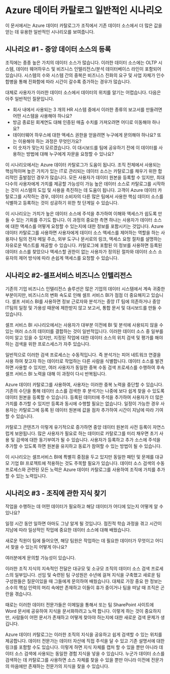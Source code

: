 <properties
   pageTitle="Azure Data Catalog 일반적인 시나리오| Microsoft Azure"
   description="높은 가치의 데이터 원본 등록 및 검색을 포함한 Azure 데이터 카탈로그에 대한 일반적인 시나리오의 개요를 통해 셀프서비스 비즈니스 인텔리전스를 실현하고 데이터 원본과 프로세스에 대한 기존 조직 지식을 획득합니다."
   services="data-catalog"
   documentationCenter=""
   authors="steelanddata"
   manager="NA"
   editor=""
   tags=""/>
<tags
   ms.service="data-catalog"
   ms.devlang="NA"
   ms.topic="article"
   ms.tgt_pltfrm="NA"
   ms.workload="data-catalog"
   ms.date="10/03/2016"
   ms.author="maroche"/>



# <a name="azure-data-catalog-common-scenarios"></a>Azure 데이터 카탈로그 일반적인 시나리오

이 문서에서는 Azure 데이터 카탈로그가 조직에서 기존 데이터 소스에서 더 많은 값을 얻는 데 유용한 일반적인 시나리오를 보여줍니다.

## <a name="scenario-#1---registration-of-central-data-sources"></a>시나리오 #1 - 중앙 데이터 소스의 등록

조직에는 종종 높은 가치의 데이터 소스가 많습니다. 이러한 데이터 소스에는 OLTP 시스템, 데이터 웨어하우스 및 비즈니스 인텔리전스/분석 데이터베이스 라인이 포함되어 있습니다. 시스템의 수와 시스템 간의 중복은 비즈니스 진화의 요구 및 사업 자체가 인수 합병을 통해 진화함에 따라 시간이 갈수록 증가하는 경우가 많습니다.

대체로 사용자가 이러한 데이터 소스에서 데이터의 위치를 알기는 어렵습니다. 다음은 아주 일반적인 질문입니다.

- 회사 내에서 사용되는 3 개의 HR 시스템 중에서 이러한 종류의 보고서를 만들려면 어떤 시스템을  사용해야 하나요?
- 방금 종료된 회계연도 대해 인증된 매출 수치를 가져오려면 어디로 이동해야 하나요?
- 데이터웨어 하우스에 대한 액세스 권한을 얻을려면 누구에게 문의해야 하나요? 또는 이용해야 하는 과정은 무엇인가요?
- 이 숫자가 맞는지 모르겠습니다. 이 대시보드를 팀에 공유하기 전에 이 데이터를 사용하는 방법에 대해 누구에게 자문을 요청할 수 있나요?

이 시나리오에서는 Azure 데이터 카탈로그가 도움이 됩니다. 조직 전체에서 사용되는 핵심적이며 높은 가치가 있는 IT로 관리되는 데이터 소스는 카탈로그를 채우기 위한 합리적인 출발점인 경우가 많습니다. 모든 사용자가 데이터 원본을 등록할 수 있지만, 최대 다수의 사용자에게 가치를 제공할 가능성이 가능 높은 데이터 소스로 카탈로그를 시작하는 것이 시스템의 도입 및 사용을 촉진하는 데 도움이 됩니다. 고객이 Azure 데이터 카탈로그를 시작하는 경우, 데이터 소비자의 다른 많은 팀에서 사용한 핵심 데이터 소스를 식별하고 등록하는 것이 성공하기 위한 첫 단계일 수 있습니다.

이 시나리오는 가치가 높은 데이터 소스에 주석을 추가하여 이해와 액세스가 쉽도록 만들 수 있는 기회를 주기도 합니다. 이 과정의 중요한 측면 하나는 사용자가 데이터 소스에 대한 액세스를 어떻게 요청할 수 있는지에 대한 정보를 포함시키는 것입니다. Azure 데이터 카탈로그를 사용하면 사용자에게 데이터 소스 액세스를 제어하는 역할을 하는 사용자나 팀의 전자 메일 주소, 외부 도구나 문서로의 링크, 액세스 요청 절차를 설명하는 자유로운 텍스트를 제공할 수 있습니다. 카탈로그에 포함된 이 정보를 사용하면 등록된 데이터 소스를 찾았으나 액세스할 권한이 없는 사용자가 정의된 절차와 데이터 소스 소유자의 제어 방식에 따라 손쉽게 액세스를 요청할 수 있습니다.

## <a name="scenario-#2---self-service-business-intelligence"></a>시나리오 #2-셀프서비스 비즈니스 인텔리전스 

기존의 기업 비즈니스 인텔리전스 솔루션은 많은 기업의 데이터 시스템에서 계속 귀중한 부분이지만, 비즈니스의 변화 속도로 인해 셀프 서비스 BI가 점점 더 중요해지고 있습니다. 셀프 서비스 BI를 사용하면 정보 근로자와 분석가는 중앙 IT 팀에 의존하거나 중앙 IT팀의 일정 및 가용성 때문에 제한받지 않고 보고서, 통합 문서 및 대시보드를 만들 수 있습니다.

셀프 서비스 BI 시나리오에서는 사용자가 대부분 이전에 BI 및 분석에 사용되지 않을 수 있는 여러 소스의 데이터를 결합하는 것이 일반적입니다. 이러한 데이터 소스 중 일부를 이미 알고 있을 수 있지만, 지정된 작업에 대한 데이터 소스의 위치 검색 및 평가를 해야 하는 검색을 위한 프로스세스가 자주 있습니다.

일반적으로 이러한 검색 프로세스는 수동적입니다. 즉 분석가는 피어 네트워크 연결을 사용 하여 찾고자 하는 데이터로 작업하는 다른 사람을 식별합니다. 데이터 소스를 발견하면 사용할 수 있지만, 여러 사용자가 동일한 중복 수동 검색 프로세스를 수행하여 후속 셀프 서비스 BI 노력을 대해 이 과정이 다시 반복됩니다.

Azure 데이터 카탈로그를 사용하여, 사용자는 이러한 중복 노력을 중단할 수 있습니다. 기존의 수단을 통해 데이터 소스를 검색한 후 분석가는 나중에 보다 쉽게 찾을 수 있도록 데이터 원본을 등록할 수 있습니다. 등록된 데이터에 주석을 추가하여 사용자가 더 많은 가치를 추가할 수 있지만 등록과 동시에 수행할 필요는 없습니다. 일정이 가능한 경우 사용자는 카탈로그에 등록 된 데이터 원본에 값을 점차 추가하여 시간이 지남에 따라 기여할 수 있습니다.

카탈로그 콘텐츠가 이렇게 유기적으로 증가하면 중앙 데이터 원본의 사전 등록이 자연스럽게 보완됩니다. 많은 사용자가 필요로 하는 데이터로 카탈로그를 미리 채우면 초기 사용 및 검색에 대한 동기부여가 될 수 있습니다. 사용자가 등록하고 추가 소스에 주석을 추가할 수 있도록 하면 원본을 유지하고 동료가 참여할 수 있는 방법이 될 수 있습니다.

이 시나리오는 셀프서비스 BI에 특별히 중점을 두고 있지만 동일한 패턴 및 문제를 대규모 기업 BI 프로젝트에 적용하는 것도 주목할 필요가 있습니다. 데이터 소스 검색의 수동 프로세스와 관련된 모든 노력은 Azure 데이터 카탈로그를 사용하여 조직에 가치를 추가할 수 있는 노력입니다.

## <a name="scenario-#3---capturing-tribal-knowledge"></a>시나리오 #3 - 조직에 관한 지식 찾기 

작업을 수행하는 데 어떤 데이터가 필요하고 해당 데이터가 어디에 있는지 어떻게 알 수 있나요?

일정 시간 동안 일하면 아마도 그냥 알게 될 것입니다. 점진적 학습 과정을 겪고 시간이 지남에 따라 일상적인 작업에 중요한 데이터 소스에 대해 배웠습니다.

새로운 직원이 팀에 들어오면, 해당 팀원은 작업하는 데 필요한 데이터가 무엇이고 어디서 찾을 수 있는지 어떻게 아나요?

여러분에게 문의할 가능성이 있습니다.

이러한 조직 지식의 지속적인 전달은 대규모 및 소규모 조직의 데이터 소스 검색 프로세스의 일부입니다. 선임 및 숙련된 팀 구성원은 수년에 걸쳐 지식을 구축했고 새로운 팀 구성원들은 질문이있을 때 그들에게 문의하여 배웠습니다. 대체로 가장 중요 한 정보는 소수의 핵심 인력의 머리 속에만 존재하고 이들이 휴가 중이거나 팀을 떠날 때 조직은 곤란을 겪습니다.

때로는 이러한 데이터 전문가들은  이메일을 통해서 또는 팀 SharePoint 사이트에 Word 문서에 공유하여 지식을 문서화하려고 노력 합니다. 이렇게 하는 것이 중요하지만, 사람들이 어떤 문서가 존재하고 어떻게 찾아야 하는지에 대한 새로운 검색 문제가 생깁니다.

Azure 데이터 카탈로그는 이러한 조직의 지식을 공유하고 쉽게 검색할 수 있는 위치를 제공합니다. 데이터 전문가는 데이터 자산에 직접 주석을 달 수 있고 기존 설명서에 대한 링크를 포함할 수도 있습니다. 이렇게 하면 지식 자체를 캡처 할 수 있을 뿐만 아니라 데이터 소스 검색에 사용되는 동일한 경험 지식을 넣을 수 있습니다. 누군가 데이터 소스를 검색하는 데 카탈로그를 사용하면 소스 자체를 찾을 수 있을 뿐만 아니라 이전에 전문가의 마음에만 존재하는 전문가의 지식을 찾을 수 있습니다.



<!--HONumber=Oct16_HO2-->


